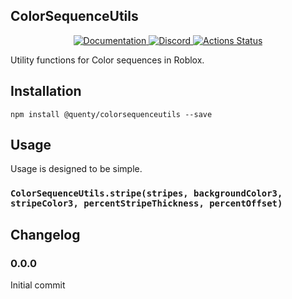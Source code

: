 ## ColorSequenceUtils
<div align="center">
  <a href="http://quenty.github.io/api/">
    <img src="https://img.shields.io/badge/docs-website-green.svg" alt="Documentation" />
  </a>
  <a href="https://discord.gg/mhtGUS8">
    <img src="https://img.shields.io/badge/discord-nevermore-blue.svg" alt="Discord" />
  </a>
  <a href="https://github.com/Quenty/NevermoreEngine/actions">
    <img src="https://github.com/Quenty/NevermoreEngine/workflows/luacheck/badge.svg" alt="Actions Status" />
  </a>
</div>

Utility functions for Color sequences in Roblox.

## Installation
```
npm install @quenty/colorsequenceutils --save
```

## Usage
Usage is designed to be simple.

### `ColorSequenceUtils.stripe(stripes, backgroundColor3, stripeColor3, percentStripeThickness, percentOffset)`


## Changelog

### 0.0.0
Initial commit
